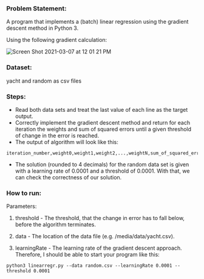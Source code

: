 ### Problem Statement:

A program that implements a (batch) linear regression using the gradient descent method in Python 3. 

Using the following gradient calculation:

![Screen Shot 2021-03-07 at 12 01 21 PM](https://user-images.githubusercontent.com/20551968/110237552-f2034d00-7f3c-11eb-907b-84be731f70b4.JPG)


### Dataset:

yacht and random as csv files



### Steps:

- Read both data sets and treat the last value of each line as the target output. 
- Correctly implement the gradient descent method and return for each iteration the weights and sum of squared errors until a given threshold of change in the error is reached. 
- The output of algorithm will look like this:

```
iteration_number,weight0,weight1,weight2,...,weightN,sum_of_squared_errors
```

- The solution (rounded to 4 decimals) for the random data set is given with a learning rate of 0.0001 and a threshold of 0.0001. With that, we can check the correctness of our solution. 

  

### How to run:

Parameters:

1. threshold - The threshold, that the change in error has to fall below, before the algorithm terminates.

2. data - The location of the data file (e.g. /media/data/yacht.csv).

3. learningRate - The learning rate of the gradient descent approach. Therefore, I should be able to start your program like this:

```
python3 linearregr.py --data random.csv --learningRate 0.0001 --threshold 0.0001
```

